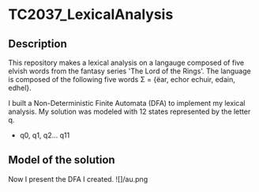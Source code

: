 # TC2037_LexicalAnalysis

## Description
This repository makes a lexical analysis on a langauge composed of five elvish words from the fantasy series 'The Lord of the Rings'. The language is composed of the following five words Σ = {ëar, echor echuir, edain, edhel}. 

I built a Non-Deterministic Finite Automata (DFA) to implement my lexical analysis. My solution was modeled with 12 states represented by the letter q.
- q0, q1, q2... q11

## Model of the solution
Now I present the DFA I created. 
![]/au.png

